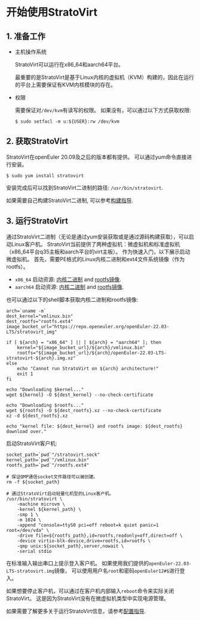 # 开始使用StratoVirt

## 1. 准备工作

* 主机操作系统

   StratoVirt可以运行在x86_64和aarch64平台。

   最重要的是StratoVirt是基于Linux内核的虚拟机（KVM）构建的，因此在运行的平台上需要保证有KVM内核模块的存在。

* 权限

    需要保证对`/dev/kvm`有读写的权限。 如果没有，可以通过以下方式获取权限:

    ```shell
    $ sudo setfacl -m u:${USER}:rw /dev/kvm
    ```

## 2. 获取StratoVirt

StratoVirt在openEuler 20.09及之后的版本都有提供。 可以通过yum命令直接进行安装。

```shell
$ sudo yum install stratovirt
```

安装完成后可以找到StratoVirt二进制的路径: `/usr/bin/stratovirt`.

如果需要自己构建StratoVirt二进制, 可以参考[构建指导](./build_guide.ch.md).

## 3. 运行StratoVirt

通过StratoVirt二进制（无论是通过yum安装获取或是通过源码构建获取），可以启动Linux客户机。
StratoVirt当前提供了两种虚拟机：微虚拟机和标准虚拟机（x86_64平台q35主板和aarch平台的virt主板）。
作为快速入门，以下展示启动微虚拟机。
首先，需要PE格式的Linux内核二进制和ext4文件系统镜像（作为rootfs）。
* `x86_64` 启动资源: [内核二进制](https://repo.openeuler.org/openEuler-22.03-LTS/stratovirt_img/x86_64/vmlinux.bin)
and [rootfs镜像](https://repo.openeuler.org/openEuler-22.03-LTS/stratovirt_img/x86_64/openEuler-22.03-LTS-stratovirt-x86_64.img.xz).
* `aarch64` 启动资源: [内核二进制](https://repo.openeuler.org/openEuler-22.03-LTS/stratovirt_img/aarch64/vmlinux.bin)
and [rootfs镜像](https://repo.openeuler.org/openEuler-22.03-LTS/stratovirt_img/aarch64/openEuler-22.03-LTS-stratovirt-aarch64.img.xz).

也可以通过以下的shell脚本获取内核二进制和rootfs镜像:

```shell
arch=`uname -m`
dest_kernel="vmlinux.bin"
dest_rootfs="rootfs.ext4"
image_bucket_url="https://repo.openeuler.org/openEuler-22.03-LTS/stratovirt_img"

if [ ${arch} = "x86_64" ] || [ ${arch} = "aarch64" ]; then
    kernel="${image_bucket_url}/${arch}/vmlinux.bin"
    rootfs="${image_bucket_url}/${arch}/openEuler-22.03-LTS-stratovirt-${arch}.img.xz"
else
    echo "Cannot run StratoVirt on ${arch} architecture!"
    exit 1
fi

echo "Downloading $kernel..."
wget ${kernel} -O ${dest_kernel} --no-check-certificate

echo "Downloading $rootfs..."
wget ${rootfs} -O ${dest_rootfs}.xz --no-check-certificate
xz -d ${dest_rootfs}.xz

echo "kernel file: ${dest_kernel} and rootfs image: ${dest_rootfs} download over."
```

启动StratoVirt客户机:

```shell
socket_path=`pwd`"/stratovirt.sock"
kernel_path=`pwd`"/vmlinux.bin"
rootfs_path=`pwd`"/rootfs.ext4"

# 保证QMP通信socket文件路径可以被创建。
rm -f ${socket_path}

# 通过StratoVirt启动轻量化机型的Linux客户机。
/usr/bin/stratovirt \
    -machine microvm \
    -kernel ${kernel_path} \
    -smp 1 \
    -m 1024 \
    -append "console=ttyS0 pci=off reboot=k quiet panic=1 root=/dev/vda" \
    -drive file=${rootfs_path},id=rootfs,readonly=off,direct=off \
    -device virtio-blk-device,drive=rootfs,id=rootfs \
    -qmp unix:${socket_path},server,nowait \
    -serial stdio
```

在标准输入输出串口上提示登入客户机。 如果使用我们提供的`openEuler-22.03-LTS-stratovirt.img`镜像，
可以使用用户名`root`和密码`openEuler12#$`进行登入。

如果想要停止客户机，可以通过在客户机内部输入`reboot`命令来实际关闭StratoVirt。
这是因为StratoVirt没有在微虚拟机类型中实现电源管理。

如果需要了解更多关于运行StratoVirt信息，请参考[配置指导](./config_guidebook.md).